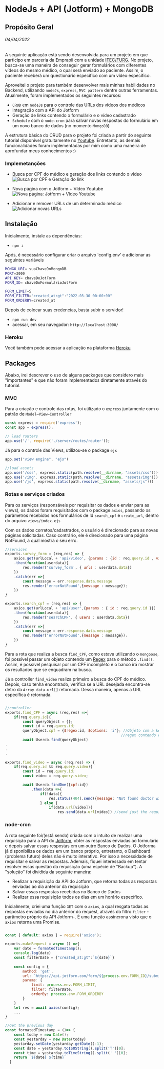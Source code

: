 # NodeJs + API (Jotform) + MongoDB 
## Propósito Geral 
###### 04/04/2022
A seguinte aplicação está sendo desenvolvida para um projeto em que participo em parceria da Emprapii com a unidade [ITEC/FURG](https://embrapii.org.br/unidades/unidade-embrapii-em-sistema-roboticos-e-automacao-itec-furg-centro-em-ciencia-de-dados-e-robotica-da-universidade-federal-do-rio-grande/). No projeto, busca-se uma maneira de conseguir gerar formulários com diferentes vídeos do mesmo médico, o qual será enviado ao paciente. Assim, o paciente receberá um questionário específico com um vídeo específico. 

Aproveitei o projeto para também desenvolver mais minhas habilidades no Backend, utilizando ```nodeJs```, ```express```, ```MVC pattern``` dentre outras ferramentas. Atualmente, foram implementados os seguintes recursos:

- ```CRUD``` em ```nodeJs``` para o controle das URLs dos vídeos dos médicos
- Integração com a API do Jotform
- Geração de links contendo o formulário e o vídeo cadastrado
- ```Schedule``` com o ```node-cron``` para salvar novas respostas do formulário em um novo banco de dados (no momento ```MongoDB```)

A estrutura básica do CRUD para o projeto foi criada a partir do seguinte tutorial disponível gratuitamente no [Youtube](https://www.youtube.com/watch?v=W1Kttu53qTg&t=2s). Entretanto, as demais funcionalidades foram implementadas por mim como uma maneira de aprofundar meus conhecimentos :)

### Implemetanções
- Busca por CPF do médico e geração dos links contendo o vídeo
![Busca por CPF e Geração do link](imgs/Busca_GerarURL.png)

- Nova página com o Jotform + Vídeo Youtube
![Nova página: Jotform + Vídeo Youtube](imgs/novaPagina.png)

- Adicionar e remover URLs de um determinado médico
![Adicionar novas URLs](imgs/addMoreURL.png)



## Instalação
Inicialmente, instale as dependências:
- ```npm i```

Após, é necessário configurar criar o arquivo 'config.env' e adicionar as seguintes variáveis 
```bash
MONGO_URI= suaChaveDoMongoDB
PORT=3000
API_KEY= chaveDoJotForm
FORM_ID= chaveDoFormulárioJotForm

FORM_LIMIT=5
FORM_FILTER="created_at:gt":"2022-03-30 00:00:00"
FORM_ORDERBY=created_at
```
Depois de colocar suas credencias, basta subir o servidor!
- ```npm run dev```
- acessar, em seu navegador: ```http://localhost:3000/```

### Heroku

Você também pode acessar a aplicação na plataforma
[Heroku](https://medlifecrud.herokuapp.com/)

## Packages
Abaixo, irei descrever o uso de alguns packages que considero mais "importantes" e que não foram implementados diretamente através do tutorial.

### MVC
Para a criação e controle das rotas, foi utilizado o ```express``` juntamente com o patrão de ```Model–View–Controller```

```javascript
const express = require('express');
const app = express();

// load routers
app.use('/', require('./server/routes/router'));
```

Já para o controle das Views, utilizou-se o package ```ejs```

```javascript
app.set("view engine", "ejs")

//load assets
app.use('/css', express.static(path.resolve(__dirname, "assets/css")))
app.use('/img', express.static(path.resolve(__dirname, "assets/img")))
app.use('/js', express.static(path.resolve(__dirname, "assets/js")))
```

### Rotas e serviços criados 
Para os serviços (responsáveis por requisitar os dados e enviar para as views), os dados foram requisitados com o package ```axios```, passando os parâmetros recebidos nos formulários de Id ```search_cpf``` e ```create_url```, dentro do arquivo ```views/index.ejs```

Com os dados corretos/cadastrados, o usuário é direcionado para as novas páginas solicitadas. Caso contrário, ele é direcionado para uma página NotFound, a qual mostra o seu erro.

```javascript
//services
exports.survey_form = (req,res) => {
    axios.get(urlLocal + 'api/video', {params : {id : req.query.id , video : req.query.video - 1}})
    .then(function(userdata){
        res.render('survey_form', { urls : userdata.data})
    })
    .catch(err =>{
        const message = err.response.data.message
        res.render('errorNotFound',{message : message});
    })
}

exports.search_cpf = (req,res) => {
    axios.get(urlLocal + 'api/user',{params : { id : req.query.id }})
    .then(function(userdata){
        res.render('searchCPF', { users : userdata.data})
    })
    .catch(err =>{
        const message = err.response.data.message
        res.render('errorNotFound',{message : message});
    })
}
```
Para a rota que realiza a busca ```find_CPF```, como estava utilizando o ```mongoose```, foi possível passar um objeto contendo um [Regex](https://www.mongodb.com/docs/manual/reference/operator/query/regex/) para o método ```.find()```. Assim, é possível pesquisar por um CPF incompleto e o banco irá mostrar os resultados que se enquadram na busca.

Já a controller ```find_video``` realiza primeiro a busca do CPF do médico. Depois, caso tenha encontrado, verifica se a URL desejada encontra-se detro da ```Array data.url[]``` retornada. Dessa maneira, apenas a URL específica é retornada.
```javascript

//controller
exports.find_CPF = async (req,res) =>{
    if(req.query.id){
        const queryObject = {};
        const id = req.query.id;
        queryObject.cpf = {$regex:id, $options: 'i'}; //Objeto com a key cpf e o 
                                                     //regex contendo o CPF da busca
        await Userdb.find(queryObject)
.
.
.

exports.find_video = async (req,res) => {
    if(req.query.id && req.query.video){
        const id = req.query.id;
        const video = req.query.video;

        await Userdb.findOne({cpf:id})
            .then(data =>{
                if(!data){
                    res.status(404).send({message: "Not found doctor with cpf " + id})
                } else {
                    if(data.url[video]){
                        res.send(data.url[video]) //send just the required URL
```

### node-cron
A rota seguinte foi/(está sendo) criada com o intuito de realizar uma requisição para a API do [Jotform](https://api.jotform.com/docs/), obter as respostas enviadas ao formulário e depois salvar essas respostas em um outro Banco de Dados. O Jotforma já disponibiliza os dados em um banco próprio, entretanto, o Dashboard (problema futuro) deles não é muito interativo. Por isso a necessidade de requisitar e salvar as respostas. Ademais, fiquei interessado em tentar resolver essas questão da requisição (uma espécie de "Backup"). A "solução" foi dividida da seguinte maneira:

- Realizar a requisição da API do Jotform, que retorna todas as respostas enviadas ao dia anterior da requisição
- Salvar essas respostas recebidas no Banco de Dados
- Realizar essa requisição todos os dias em um horário específico.

Inicialmente, criei uma função ```GET``` com o ```axios```, a qual resgata todas as respostas enviadas no dia anterior do request, através do filtro ```filter``` -parâmetro próprio da API Jotform-. É uma função assíncrona visto que o ```axios``` retorna uma Promise.

```javascript

const { default: axios } = require('axios');

exports.makeRequest = async () =>{
    var date = formatedTimestamp();
    console.log(date)
    const filterDate = {"created_at:gt":`${date}`}
    
    const config = {
        method: 'get',
        url: `https://api.jotform.com/form/${process.env.FORM_ID}/submissions?apiKey=${process.env.API_KEY}`,
        params: {
            limit: process.env.FORM_LIMIT,
            filter: filterDate,
            orderBy: process.env.FORM_ORDERBY
        }
    }
    let res = await axios(config);
    ...
}

//Get the previous day 
const formatedTimestamp = ()=> {
    const today = new Date();
    const yestarday = new Date(today)
    yestarday.setDate(yestarday.getDate()-1);
    const date = yestarday.toISOString().split('T')[0];
    const time = yestarday.toTimeString().split(' ')[0];
    return `${date} ${time}`
  }
```